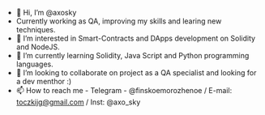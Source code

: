 - 👋 Hi, I’m @axosky
- Currently working as QA, improving my skills and learing new techniques.
- 👀 I’m interested in Smart-Contracts and DApps development on Solidity and NodeJS.
- 🌱 I’m currently learning Solidity, Java Script and Python programming languages.
- 💞️ I’m looking to collaborate on project as a QA specialist and looking for a dev menthor :)
- 📫 How to reach me - Telegram - @finskoemorozhenoe / E-mail: toczkijg@gmail.com / Inst: @axo_sky

<!---
axosky/axosky is a ✨ special ✨ repository because its `README.md` (this file) appears on your GitHub profile.
You can click the Preview link to take a look at your changes.
--->
